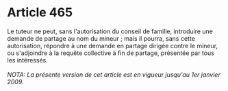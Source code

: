 # Article 465

Le tuteur ne peut, sans l'autorisation du conseil de famille, introduire une demande de partage au nom du mineur ; mais il pourra, sans cette autorisation, répondre à une demande en partage dirigée contre le mineur, ou s'adjoindre à la requête collective à fin de partage, présentée par tous les intéressés.<br/><br/><i>NOTA:  La présente version de cet article est en vigueur jusqu'au 1er janvier 2009.</i>